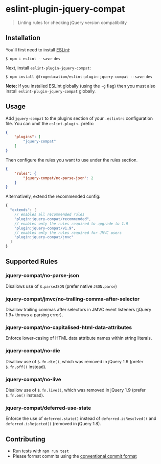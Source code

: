# eslint-plugin-jquery-compat
> Linting rules for checking jQuery version compatibility

## Installation

You'll first need to install [ESLint](http://eslint.org):

```
$ npm i eslint --save-dev
```

Next, install `eslint-plugin-jquery-compat`:

```
$ npm install @frogeducation/eslint-plugin-jquery-compat --save-dev
```

**Note:** If you installed ESLint globally (using the `-g` flag) then you must also install `eslint-plugin-jquery-compat` globally.

## Usage

Add `jquery-compat` to the plugins section of your `.eslintrc` configuration file. You can omit the `eslint-plugin-` prefix:

```json
{
    "plugins": [
        "jquery-compat"
    ]
}
```

Then configure the rules you want to use under the rules section.

```json
{
    "rules": {
        "jquery-compat/no-parse-json": 2
    }
}
```

Alternatively, extend the recommended config:


```js
{
  "extends": [
    // enables all recommended rules
    "plugin:jquery-compat/recommended",
    // enables only the rules required to upgrade to 1.9
    "plugin:jquery-compat/v1.9",
    // enables only the rules required for JMVC users
    "plugin:jquery-compat/jmvc"
  ]
}
```

## Supported Rules

### jquery-compat/no-parse-json

Disallows use of `$.parseJSON` (prefer native `JSON.parse`)

### jquery-compat/jmvc/no-trailing-comma-after-selector

Disallow trailing commas after selectors in JMVC event listeners (jQuery 1.9+
throws a parsing error).

### jquery-compat/no-capitalised-html-data-attributes

Enforce lower-casing of HTML data attribute names within string literals.

### jquery-compat/no-die

Disallow use of `$.fn.die()`, which was removed in jQuery 1.9 (prefer `$.fn.off()` instead).

### jquery-compat/no-live

Disallow use of `$.fn.live()`, which was removed in jQuery 1.9 (prefer `$.fn.on()` instead).

### jquery-compat/deferred-use-state

Enforce the use of `deferred.state()` instead of `deferred.isResolved()` and `deferred.isRejected()` (removed in jQuery 1.8).

## Contributing

- Run tests with `npm run test`
- Please format commits using the [conventional commit format](https://www.conventionalcommits.org/en/v1.0.0-beta.2/)
